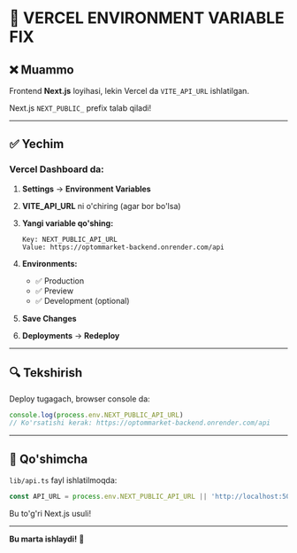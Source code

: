 # 🔧 VERCEL ENVIRONMENT VARIABLE FIX

## ❌ Muammo

Frontend **Next.js** loyihasi, lekin Vercel da `VITE_API_URL` ishlatilgan.

Next.js `NEXT_PUBLIC_` prefix talab qiladi!

---

## ✅ Yechim

### Vercel Dashboard da:

1. **Settings** → **Environment Variables**

2. **VITE_API_URL** ni o'chiring (agar bor bo'lsa)

3. **Yangi variable qo'shing:**
   ```
   Key: NEXT_PUBLIC_API_URL
   Value: https://optommarket-backend.onrender.com/api
   ```

4. **Environments:**
   - ✅ Production
   - ✅ Preview
   - ✅ Development (optional)

5. **Save Changes**

6. **Deployments** → **Redeploy**

---

## 🔍 Tekshirish

Deploy tugagach, browser console da:

```javascript
console.log(process.env.NEXT_PUBLIC_API_URL)
// Ko'rsatishi kerak: https://optommarket-backend.onrender.com/api
```

---

## 📝 Qo'shimcha

`lib/api.ts` fayl ishlatilmoqda:

```typescript
const API_URL = process.env.NEXT_PUBLIC_API_URL || 'http://localhost:5000/api';
```

Bu to'g'ri Next.js usuli!

---

**Bu marta ishlaydi!** 🎯
